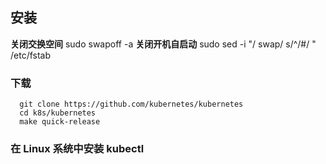 ## 安装
**关闭交换空间**
sudo swapoff -a
**关闭开机自启动**
sudo sed -i "/ swap/ s/^/#/ " /etc/fstab

### 下载
      git clone https://github.com/kubernetes/kubernetes
      cd k8s/kubernetes
      make quick-release
### 在 Linux 系统中安装 kubectl
